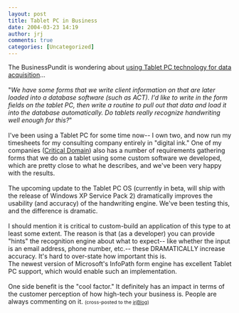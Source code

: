 ```yaml
---
layout: post
title: Tablet PC in Business
date: 2004-03-23 14:19
author: jrj
comments: true
categories: [Uncategorized]
---
```

The BusinessPundit is wondering about <a href="http://www.businesspundit.com/archives/001230.html" target="_blank">using Tablet PC technology for data acquisition</a>...<br /><br />"*We have some forms that we write client information on that are later loaded into a database software (such as ACT). I'd like to write in the form fields on the tablet PC, then write a routine to pull out that data and load it into the database automatically. Do tablets really recognize handwriting well enough for this?*"<br /><br />I've been using a Tablet PC for some time now-- I own two, and now run my timesheets for my consulting company entirely in "digital ink." One of my companies (<a href="http://www.criticaldomain.net/" target="_blank">Critical Domain</a>) also has a number of requirements gathering forms that we do on a tablet using some custom software we developed, which are pretty close to what he describes, and we've been very happy with the results.<br /><br />The upcoming update to the Tablet PC OS (currently in beta, will ship with the release of Windows XP Service Pack 2) dramatically improves the usability (and accuracy) of the handwriting engine. We've been testing this, and the difference is dramatic.<br /><br />I should mention it is critical to custom-build an application of this type to at least some extent. The reason is that (as a developer) you can provide "hints" the recognition engine about what to expect-- like whether the input is an email address, phone number, etc.-- these DRAMATICALLY increase accuracy. It's hard to over-state how important this is.<br />The newest version of Microsoft's InfoPath form engine has excellent Tablet PC support, which would enable such an implementation.<br /><br />One side benefit is the "cool factor." It definitely has an impact in terms of the customer perception of how high-tech your business is. People are always commenting on it. <span style="font-size:78%">(cross-posted to the <a href="http://www.jrj.org/" target="_blank">jrjBlog</a>)</span>
